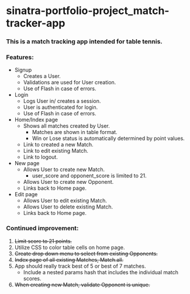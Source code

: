 # sinatra-portfolio-project_match-tracker-app
 
### This is a match tracking app intended for table tennis.

### 

### Features:
- Signup
    * Creates a User.
    * Validations are used for User creation.
    * Use of Flash in case of errors.
- Login
    * Logs User in/ creates a session.
    * User is authenticated for login.
    * Use of Flash in case of errors.
- Home/Index page
    * Shows all matches created by User.
        - Matches are shown in table format.
        - Win or Lose status is automatically determined by point values.
    * Link to created a new Match.
    * Link to edit existing Match.
    * Link to logout.
- New page
    * Allows User to create new Match.
        - user_score and opponent_score is limited to 21.
    * Allows User to create new Opponent.
    * Links back to Home page.
- Edit page
    * Allows User to edit existing Match.
    * Allows User to delete existing Match.
    * Links back to Home page.

### Continued improvement:
1. ~~Limit score to 21 points.~~
2. Utilize CSS to color table cells on home page.
3. ~~Create drop down menu to select from existing Opponents.~~
4. ~~Index page of all existing Matches, Match.all.~~
5. App should really track best of 5 or best of 7 matches. 
    * Include a nested params hash that includes the individual match scores.
6. ~~When creating new Match, validate Opponent is unique.~~


